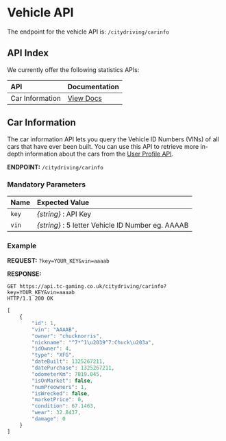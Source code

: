 # Vehicle API

The endpoint for the vehicle API is: `/citydriving/carinfo`

## API Index

We currently offer the following statistics APIs:

| API | Documentation |
| :--- | :--- |
| Car Information | [View Docs](vehicle-api.md#car-information) |

## Car Information

The car information API lets you query the Vehicle ID Numbers \(VINs\) of all cars that have ever been built. You can use this API to retrieve more in-depth information about the cars from the [User Profile API](user-profile-api.md).

**ENDPOINT:** `/citydriving/carinfo`

### Mandatory Parameters

| Name | Expected Value |
| :--- | :--- |
| `key` | _{string}_ : API Key |
| `vin` | _{string}_ : 5 letter Vehicle ID Number eg. AAAAB |

### Example

**REQUEST:** `?key=YOUR_KEY&vin=aaaab`

**RESPONSE:**

```text
GET https://api.tc-gaming.co.uk/citydriving/carinfo?key=YOUR_KEY&vin=aaaab
HTTP/1.1 200 OK
```

```javascript
[
    {
        "id": 1,
        "vin": "AAAAB",
        "owner": "chucknorris",
        "nickname": "^7*^1\u2039^7:Chuck\u203a",
        "idOwner": 4,
        "type": "XFG",
        "dateBuilt": 1325267211,
        "datePurchase": 1325267211,
        "odometerKm": 7819.045,
        "isOnMarket": false,
        "numPreowners": 1,
        "isWrecked": false,
        "marketPrice": 0,
        "condition": 67.1463,
        "wear": 32.8437,
        "damage": 0
    }
]
```


